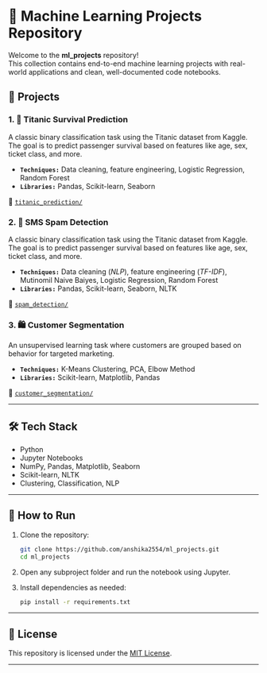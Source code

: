 # 🧠 Machine Learning Projects Repository

Welcome to the **ml_projects** repository!  
This collection contains end-to-end machine learning projects with real-world applications and clean, well-documented code notebooks.

## 📁 Projects

### 1. 🚢 Titanic Survival Prediction

A classic binary classification task using the Titanic dataset from Kaggle. The goal is to predict passenger survival based on features like age, sex, ticket class, and more.
- **`Techniques:`** Data cleaning, feature engineering, Logistic Regression, Random Forest
- **`Libraries:`** Pandas, Scikit-learn, Seaborn

🔗 [`titanic_prediction/`](./Titanic%20Prediction)


### 2. 📧 SMS Spam Detection
A classic binary classification task using the Titanic dataset from Kaggle. The goal is to predict passenger survival based on features like age, sex, ticket class, and more.
- **`Techniques:`** Data cleaning (*NLP*), feature engineering (*TF-IDF*), Mutinomil Naive Baiyes, Logistic Regression, Random Forest
- **`Libraries:`** Pandas, Scikit-learn, Seaborn, NLTK



🔗 [`spam_detection/`](./Spam%20Detection)

### 3. 🛍️ Customer Segmentation
An unsupervised learning task where customers are grouped based on behavior for targeted marketing.
- **`Techniques:`** K-Means Clustering, PCA, Elbow Method
- **`Libraries:`** Scikit-learn, Matplotlib, Pandas


🔗 [`customer_segmentation/`](./Customer_segmentation)

---

## 🛠️ Tech Stack

- Python
- Jupyter Notebooks
- NumPy, Pandas, Matplotlib, Seaborn
- Scikit-learn, NLTK
- Clustering, Classification, NLP

---

## 📌 How to Run

1. Clone the repository:
   ```bash
   git clone https://github.com/anshika2554/ml_projects.git
   cd ml_projects
   ```

2. Open any subproject folder and run the notebook using Jupyter.

3. Install dependencies as needed:
   ```bash
   pip install -r requirements.txt
   ```

---

## 📜 License

This repository is licensed under the [MIT License](./LICENSE).

---

